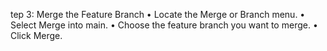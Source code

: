 tep 3: Merge the Feature Branch
• Locate the Merge or Branch menu.
• Select Merge into main.
• Choose the feature branch you want to merge.
• Click Merge.
